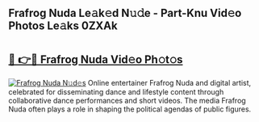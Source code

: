 ## Frafrog Nuda Le𝚊k𝚎d N𝚞𝚍e - Part-Knu Vid𝚎o Photos Le𝚊ks 0ZXAk

# <h2><a href="http://fbduur7.evod.top/?m=Frafrog+Nuda">🔗 👉🔴 Frafrog Nuda Vid𝚎o Ph𝚘t𝚘s</a></h2>

[![Frafrog Nuda N𝚞d𝚎s](https://i.imgur.com/8V9OHl7.gif)](http://fbduur7.evod.top/?m=Frafrog+Nuda)
Online entertainer Frafrog Nuda and digital artist, celebrated for disseminating dance and lifestyle content through collaborative dance performances and short videos. The media Frafrog Nuda often plays a role in shaping the political agendas of public figures. 
